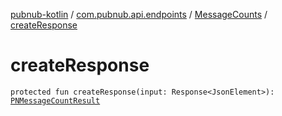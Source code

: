 [pubnub-kotlin](../../index.md) / [com.pubnub.api.endpoints](../index.md) / [MessageCounts](index.md) / [createResponse](./create-response.md)

# createResponse

`protected fun createResponse(input: Response<JsonElement>): `[`PNMessageCountResult`](../../com.pubnub.api.models.consumer.history/-p-n-message-count-result/index.md)